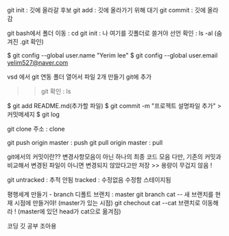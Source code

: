 git init : 깃에 올라갈 후보
git add : 깃에 올라가기 위해 대기
git commit : 깃에 올라감

git bash에서
폴더 이동 : cd
git init : 나 여기를 깃폴더로 쓸거야 선언
확인 : ls -al (숨겨진 .git 확인)

$ git config --global user.name "Yerim lee"
$ git config --global user.email yelim527@naver.com

vsd 에서 git 연동 폴더 열어서 파일 2개 만들기
git에 추가
>> git 확인 : ls

$ git add README.md(추가할 파일)
$ git commit -m "프로젝트 설명파일 추가" > 커밋메세지
$ git log


git clone 주소 : clone

git push origin master : push
git pull origin master : pull

git에서의 커밋이란??
변경사항모음이 아닌 하나의 최종 코드 모음
다만, 기존의 커밋과 비교해서 변경된 파일이 아니면 변경되지 않았다고만 저장 >> 용량이 무겁지 않음 ! 

git
untracked : 추적 안됨
tracked : 수정없음 수정함 스테이지됨

평행세계 만들기 - branch
디폴트 브랜치 : master
git branch cat -- 새 브랜치를 현재 시점에 만들거야! (master가 있는 시점)
git chechout cat --cat 브랜치로 이동해라 ! (master에 있던 head가 cat으로 옮겨짐)

코딩 깃 공부 조아용


